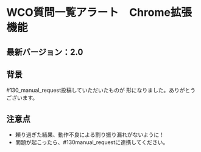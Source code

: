 # WCO質問一覧アラート　Chrome拡張機能
## 最新バージョン：2.0
## 背景
#130_manual_request投稿していただいたものが
形になりました。ありがとうございます。

## 注意点
- 頼り過ぎた結果、動作不良による割り振り漏れがないように！
- 問題が起こったら、#130manual_requestに連携してください。
